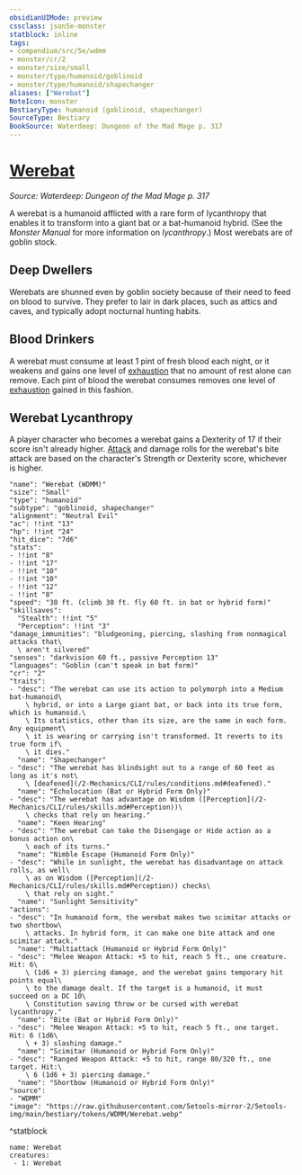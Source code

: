```yaml
---
obsidianUIMode: preview
cssclass: json5e-monster
statblock: inline
tags:
- compendium/src/5e/wdmm
- monster/cr/2
- monster/size/small
- monster/type/humanoid/goblinoid
- monster/type/humanoid/shapechanger
aliases: ["Werebat"]
NoteIcon: monster
BestiaryType: humanoid (goblinoid, shapechanger)
SourceType: Bestiary
BookSource: Waterdeep: Dungeon of the Mad Mage p. 317
---
```

# [Werebat](2-Mechanics\CLI\bestiary\humanoid/werebat-wdmm.md)
*Source: Waterdeep: Dungeon of the Mad Mage p. 317*  

A werebat is a humanoid afflicted with a rare form of lycanthropy that enables it to transform into a giant bat or a bat-humanoid hybrid. (See the *Monster Manual* for more information on *lycanthropy*.) Most werebats are of goblin stock.

## Deep Dwellers

Werebats are shunned even by goblin society because of their need to feed on blood to survive. They prefer to lair in dark places, such as attics and caves, and typically adopt nocturnal hunting habits.

## Blood Drinkers

A werebat must consume at least 1 pint of fresh blood each night, or it weakens and gains one level of [exhaustion](/2-Mechanics/CLI/rules/conditions.md#exhaustion) that no amount of rest alone can remove. Each pint of blood the werebat consumes removes one level of [exhaustion](/2-Mechanics/CLI/rules/conditions.md#exhaustion) gained in this fashion.

## Werebat Lycanthropy

A player character who becomes a werebat gains a Dexterity of 17 if their score isn't already higher. [Attack](/2-Mechanics/CLI/rules/actions.md#Attack) and damage rolls for the werebat's bite attack are based on the character's Strength or Dexterity score, whichever is higher.

```statblock
"name": "Werebat (WDMM)"
"size": "Small"
"type": "humanoid"
"subtype": "goblinoid, shapechanger"
"alignment": "Neutral Evil"
"ac": !!int "13"
"hp": !!int "24"
"hit_dice": "7d6"
"stats":
- !!int "8"
- !!int "17"
- !!int "10"
- !!int "10"
- !!int "12"
- !!int "8"
"speed": "30 ft. (climb 30 ft. fly 60 ft. in bat or hybrid form)"
"skillsaves":
  "Stealth": !!int "5"
  "Perception": !!int "3"
"damage_immunities": "bludgeoning, piercing, slashing from nonmagical attacks that\
  \ aren't silvered"
"senses": "darkvision 60 ft., passive Perception 13"
"languages": "Goblin (can't speak in bat form)"
"cr": "2"
"traits":
- "desc": "The werebat can use its action to polymorph into a Medium bat-humanoid\
    \ hybrid, or into a Large giant bat, or back into its true form, which is humanoid.\
    \ Its statistics, other than its size, are the same in each form. Any equipment\
    \ it is wearing or carrying isn't transformed. It reverts to its true form if\
    \ it dies."
  "name": "Shapechanger"
- "desc": "The werebat has blindsight out to a range of 60 feet as long as it's not\
    \ [deafened](/2-Mechanics/CLI/rules/conditions.md#deafened)."
  "name": "Echolocation (Bat or Hybrid Form Only)"
- "desc": "The werebat has advantage on Wisdom ([Perception](/2-Mechanics/CLI/rules/skills.md#Perception))\
    \ checks that rely on hearing."
  "name": "Keen Hearing"
- "desc": "The werebat can take the Disengage or Hide action as a bonus action on\
    \ each of its turns."
  "name": "Nimble Escape (Humanoid Form Only)"
- "desc": "While in sunlight, the werebat has disadvantage on attack rolls, as well\
    \ as on Wisdom ([Perception](/2-Mechanics/CLI/rules/skills.md#Perception)) checks\
    \ that rely on sight."
  "name": "Sunlight Sensitivity"
"actions":
- "desc": "In humanoid form, the werebat makes two scimitar attacks or two shortbow\
    \ attacks. In hybrid form, it can make one bite attack and one scimitar attack."
  "name": "Multiattack (Humanoid or Hybrid Form Only)"
- "desc": "Melee Weapon Attack: +5 to hit, reach 5 ft., one creature. Hit: 6\
    \ (1d6 + 3) piercing damage, and the werebat gains temporary hit points equal\
    \ to the damage dealt. If the target is a humanoid, it must succeed on a DC 10\
    \ Constitution saving throw or be cursed with werebat lycanthropy."
  "name": "Bite (Bat or Hybrid Form Only)"
- "desc": "Melee Weapon Attack: +5 to hit, reach 5 ft., one target. Hit: 6 (1d6\
    \ + 3) slashing damage."
  "name": "Scimitar (Humanoid or Hybrid Form Only)"
- "desc": "Ranged Weapon Attack: +5 to hit, range 80/320 ft., one target. Hit:\
    \ 6 (1d6 + 3) piercing damage."
  "name": "Shortbow (Humanoid or Hybrid Form Only)"
"source":
- "WDMM"
"image": "https://raw.githubusercontent.com/5etools-mirror-2/5etools-img/main/bestiary/tokens/WDMM/Werebat.webp"
```
^statblock

```encounter-table
name: Werebat
creatures:
 - 1: Werebat
```